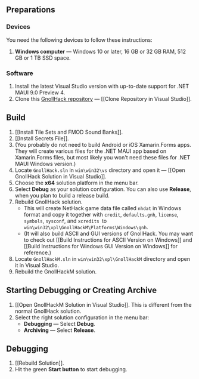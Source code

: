 ## Preparations

### Devices

You need the following devices to follow these instructions:
1. **Windows computer** — Windows 10 or later, 16 GB or 32 GB RAM, 512 GB or 1 TB SSD space.

### Software

1. Install the latest Visual Studio version with up-to-date support for .NET MAUI 9.0 Preview 4.
2. Clone this [GnollHack repository](https://github.com/hyvanmielenpelit/GnollHack) — [[Clone Repository in Visual Studio]].

## Build

1. [[Install Tile Sets and FMOD Sound Banks]].
2. [[Install Secrets File]].
3. (You probably do not need to build Android or iOS Xamarin.Forms apps. They will create various files for the .NET MAUI app based on Xamarin.Forms files, but most likely you won't need these files for .NET MAUI Windows version.)
4. Locate `GnollHack.sln` in `win\win32\vs` directory and open it — [[Open GnollHack Solution in Visual Studio]].
5. Choose the **x64** solution platform in the menu bar.
6. Select **Debug** as your solution configuration. You can also use **Release**, when you plan to build a release build.
7. Rebuild GnollHack solution.
    - This will create NetHack game data file called `nhdat` in Windows format and copy it together with `credit`, `defaults.gnh`, `license`, `symbols`, `sysconf`,  and `xcredits `to `win\win32\xpl\GnollHackM\Platforms\Windows\gnh`.
    - (It will also build ASCII and GUI versions of GnollHack. You may want to check out [[Build Instructions for ASCII Version on Windows]] and [[Build Instructions for Windows GUI Version on Windows]] for reference.)
8. Locate `GnollHackM.sln` in `win\win32\xpl\GnollHackM` directory and open it in Visual Studio.
9. Rebuild the GnollHackM solution.

## Starting Debugging or Creating Archive

1. [[Open GnollHackM Solution in Visual Studio]]. This is different from the normal GnollHack solution.
2. Select the right solution configuration in the menu bar:
    - **Debugging** — Select **Debug**.
    - **Archiving** — Select **Release**.

## Debugging

1. [[Rebuild Solution]].
2. Hit the green **Start button** to start debugging.